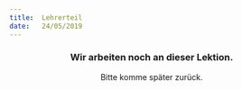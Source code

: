 ```yaml
---
title:  Lehrerteil
date:   24/05/2019
---
```


### <center>Wir arbeiten noch an dieser Lektion.</center>
<center>Bitte komme später zurück.</center>